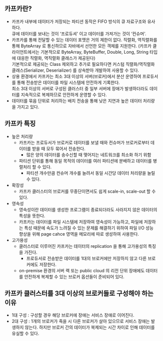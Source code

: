 ## 카프카란?

- 카프카 내부에 데이터가 저장되는 파티션 동작은 FIFO 방식의 큐 자료구조와 유사하다.  
     큐에 데이터를 보내는 것이 ‘프로듀셔' 이고 데이터를 가져가는 것이 ‘컨슈머'.
- 카프카를 통해 전달할 수 있는 데이터 포맷은 거의 제한이 없다. 직렬화, 역직렬화를 통해 ByteArray 로 통신하므로 자바에서 선언한 모든 객체를 지원한다. (카프카 클라이언트에서는 기본적으로 ByteArray, ByteBuffer, Double, Long, String 타입에 대응한 직렬화, 역직렬화 클래스가 제공된다)  
    기본적으로 제공되는 Class 제외하고 추가로 필요하다면 커스텀 직렬화/역직렬화 클래스(Serializer, Deserializer) 를 상속받아 개발하여 사용할 수 있다.
- 상용 환경에서 카프카는 최소 3대 이상의 서버(브로커)에서 분산 운영하여 프로듀서를 통해 전송받은 데이터를 파일 시스템에 안전하게 기록한다.  
    최소 3대 이상의 서버로 구성된 클러스터 중 일부 서버에 장애가 발생하더라도 데이터를 지속적으로 복제하므로 안전하게 운영할 수 있다.
- 데이터를 묶음 단위로 처리하는 배치 전송을 통해 낮은 지연과 높은 데이터 처리량을 가지고 있다.

## 카프카 특징

- 높은 처리량
    - 카프카는 프로듀서가 브로커로 데이터를 보낼 때와 컨슈머가 브로커로부터 데이터를 받을 때 모두 묶어서 전송한다.
        - 많은 양의 데이터를 송수신할 때 맺어지는 네트워크를 최소화 하기 위함
    - 파티션 단위를 통해 동일 목적의 데이터를 여러 파티션에 분배하고 데이터를 병렬처리 할 수 있다.
        - 파티션 개수만큼 컨슈머 개수를 늘려서 동일 시간당 데이터 처리량을 늘릴 수 있다.
- 확장성
    - 카프카 클러스터의 브로커를 무중단이면서도 쉽게 scale-in, scale-out 할 수 있다.
- 영속성
    - 영속성이란 데이터를 생성한 프로그램이 종료되더라도 사라지지 않은 데이터의 특성을 뜻한다.
    - 카프카는 데이터를 파일 시스템에 저장하여 영속성이 가능하고, 파일에 저장하는 특성 때문에 속도가 느려질 수 있는 문제를 해결하기 위하여 파일 I/O 성능 향상을 위해 page cahce 영역을 메모리에 따로 생성하여 사용한다.
- 고가용성
    - 클러스터로 이루어진 카프카는 데이터의 replication 을 통해 고가용성의 특징을 가진다.
        - 프로듀서로 전송받은 데이터를 1대의 브로커에만 저장하지 않고 다른 브로커에도 저장한다.
    - on-premise 환경의 서버 랙 또는 public cloud 의 리전 단위 장애에도 데이터를 안전하게 복제할 수 있는 브로커 옵션들이 준비되어 있다.

## 카프카 클러스터를 3대 이상의 브로커들로 구성해야 하는 이유

- 1대 구성 : 구성할 경우 해당 브로커에 장애는 서비스 장애로 이어진다.
- 2대 구성 : 1개의 브로커가 죽을 시 다른 브로커가 살아 있으므로 서비스 장애는 발생하지 않는다. 하지만 브로커 간의 데이터가 복제되는 시간 차이로 인해 데이터를 유실할 수 있다.
